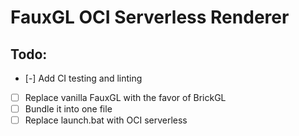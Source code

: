 # FauxGL OCI Serverless Renderer 

## Todo:
- [-] Add CI testing and linting
- [ ] Replace vanilla FauxGL with the favor of BrickGL
- [ ] Bundle it into one file
- [ ] Replace launch.bat with OCI serverless
